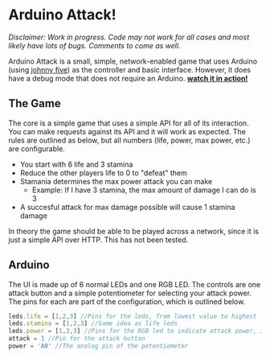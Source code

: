 # Arduino Attack!
*Disclaimer: Work in progress. Code may not work for all cases and most likely have lots of bugs. Comments to come as well.*

Arduino Attack is a small, simple, network-enabled game that uses Arduino (using [johnny five](https://github.com/rwldrn/johnny-five)) as the controller and basic interface. However, it does have a debug mode that does not require an Arduino. **[watch it in action!](http://www.youtube.com/watch?v=1NalU4d7a20)**

## The Game
The core is a simple game that uses a simple API for all of its interaction. You can make requests against its API and it will work as expected. The rules are outlined as below, but all numbers (life, power, max power, etc.) are configurable.

* You start with 6 life and 3 stamina
* Reduce the other players life to 0 to "defeat" them
* Stamania determines the max power attack you can make
    * Example: If I have 3 stamina, the max amount of damage I can do is 3
* A succesful attack for max damage possible will cause 1 stamina damage

In theory the game should be able to be played across a network, since it is just a simple API over HTTP. This has not been tested.

## Arduino
The UI is made up of 6 normal LEDs and one RGB LED. The controls are one attack button and a simple potentiometer for selecting your attack power. The pins for each are part of the configuration, which is outlined below.

```javascript
leds.life = [1,2,3] //Pins for the leds, from lowest value to highest
leds.stamina = [1,2,3] //Same idea as life leds
leds.power = [1,2,3] //Pins for the RGB led to indicate attack power, in the order [R,G,B]
attack = 1 //Pin for the attack button
power = 'A0' //The analog pin of the potentiometer
```